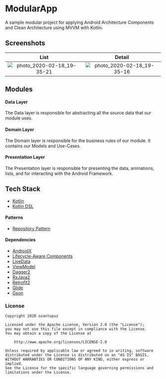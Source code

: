 # ModularApp

A sample modular project for applying Android Architecture Components and Clean Architecture using MVVM with Kotlin.


## Screenshots
List             |  Detail
:-------------------------:|:-------------------------:
![photo_2020-02-18_19-35-21](https://user-images.githubusercontent.com/8689604/74756597-d96abb00-5285-11ea-891b-95cefcbfe899.jpg)  |  ![photo_2020-02-18_19-35-16](https://user-images.githubusercontent.com/8689604/74756644-f0111200-5285-11ea-9dfc-419ca704affb.jpg)


## Modules

#### Data Layer
The Data layer is responsible for abstracting all the source data that our module uses.

#### Domain Layer
The Domain layer is responsible for the business rules of our module. It contains our Models and Use-Cases.

#### Presentation Layer
The Presentation layer is responsible for presenting the data, animations, lists, and for interacting with the Android Framework. 


## Tech Stack

-   [Kotlin](https://kotlinlang.org/)
-   [Kotlin DSL](https://docs.gradle.org/current/userguide/kotlin_dsl.html)

#### Patterns
-   [Repository Pattern](https://developer.android.com/jetpack/docs/guide)

#### Dependencies
-   [AndroidX](https://developer.android.com/jetpack/androidx)
-   [Lifecycle-Aware Components](https://developer.android.com/topic/libraries/architecture/lifecycle)
-   [LiveData](https://developer.android.com/topic/libraries/architecture/livedata)
-   [ViewModel](https://developer.android.com/topic/libraries/architecture/viewmodel)
-   [Dagger2](https://dagger.dev/)
-   [RxJava2](https://github.com/ReactiveX/RxJava)
-   [Retrofit2](https://square.github.io/retrofit/)
-   [Glide](https://github.com/bumptech/glide)
-   [Gson](https://github.com/google/gson)


### License
```
Copyright 2020 ozantopuz

Licensed under the Apache License, Version 2.0 (the "License");
you may not use this file except in compliance with the License.
You may obtain a copy of the License at

    http://www.apache.org/licenses/LICENSE-2.0

Unless required by applicable law or agreed to in writing, software
distributed under the License is distributed on an "AS IS" BASIS,
WITHOUT WARRANTIES OR CONDITIONS OF ANY KIND, either express or implied.
See the License for the specific language governing permissions and
limitations under the License.
